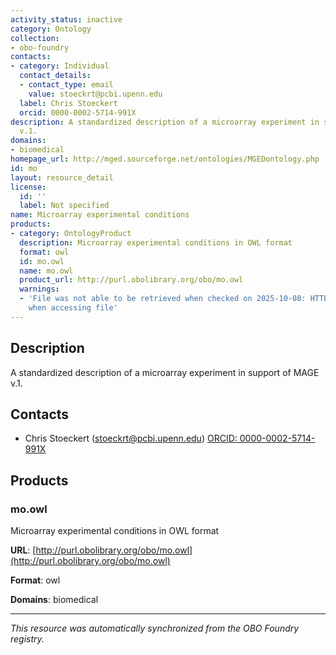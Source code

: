```yaml
---
activity_status: inactive
category: Ontology
collection:
- obo-foundry
contacts:
- category: Individual
  contact_details:
  - contact_type: email
    value: stoeckrt@pcbi.upenn.edu
  label: Chris Stoeckert
  orcid: 0000-0002-5714-991X
description: A standardized description of a microarray experiment in support of MAGE
  v.1.
domains:
- biomedical
homepage_url: http://mged.sourceforge.net/ontologies/MGEDontology.php
id: mo
layout: resource_detail
license:
  id: ''
  label: Not specified
name: Microarray experimental conditions
products:
- category: OntologyProduct
  description: Microarray experimental conditions in OWL format
  format: owl
  id: mo.owl
  name: mo.owl
  product_url: http://purl.obolibrary.org/obo/mo.owl
  warnings:
  - 'File was not able to be retrieved when checked on 2025-10-08: HTTP 404 error
    when accessing file'
---
```

## Description

A standardized description of a microarray experiment in support of MAGE v.1.

## Contacts

- Chris Stoeckert (stoeckrt@pcbi.upenn.edu) [ORCID: 0000-0002-5714-991X](https://orcid.org/0000-0002-5714-991X)

## Products

### mo.owl

Microarray experimental conditions in OWL format

**URL**: [http://purl.obolibrary.org/obo/mo.owl](http://purl.obolibrary.org/obo/mo.owl)

**Format**: owl

**Domains**: biomedical

---

*This resource was automatically synchronized from the OBO Foundry registry.*